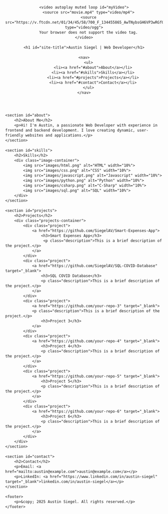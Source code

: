 <html lang="en">
<head>
    <meta charset="UTF-8">
    <meta name="viewport" content="width=device-width, initial-scale=1.0">
    <link rel="stylesheet" href="styles.css">
</head>
<body>
<header>

    <video autoplay muted loop id="myVideo">
        <source src="movie.mp4" type="video/mp4">
        <source src="https://v.ftcdn.net/01/34/45/58/700_F_134455865_AwTNybsGH6VP3wRGfQQNomkQI9xN8PP9_ST.mp4" type="video/ogg">
        Your browser does not support the video tag.
    </video>

    <h1 id="site-title">Austin Siegel | Web Developer</h1>

    <nav>
        <ul>
            <li><a href="#about">About</a></li>
            <li><a href="#skills">Skills</a></li>
            <li><a href="#projects">Projects</a></li>
            <li><a href="#contact">Contact</a></li>
        </ul>
    </nav>
</header>

    <section id="about">
        <h2>About Me</h2>
        <p>Hi! I'm Austin, a passionate Web Developer with experience in frontend and backend development. I love creating dynamic, user-friendly websites and applications.</p>
    </section>

    <section id="skills">
        <h2>Skills</h2>
        <div class="image-container">
            <img src="images/html.png" alt="HTML" width="10%">
            <img src="images/css.png" alt="CSS" width="10%">
            <img src="images/javascript.png" alt="Javascript" width="10%">
            <img src="images/python.png" alt="Python" width="10%">
            <img src="images/csharp.png" alt="C-Sharp" width="10%">
            <img src="images/sql.png" alt="SQL" width="10%">
        </div>
    </section>

    <section id="projects">
        <h2>Projects</h2>
        <div class="projects-container">
            <div class="project">
                <a href="https://github.com/SiegelAV/Smart-Expenses-App">
                    <h3>Smart Expenses App</h3>
                     <p class="description">This is a brief description of the project.</p>
                </a>
            </div>
            <div class="project">
                <a href="https://github.com/SiegelAV/SQL-COVID-Database" target="_blank">
                    <h3>SQL COVID Database</h3>
                    <p class="description">This is a brief description of the project.</p>
                </a>
            </div>
            <div class="project">
                <a href="https://github.com/your-repo-3" target="_blank">
                <p class="description">This is a brief description of the project.</p>
                    <h3>Project 3</h3>
                </a>
            </div>
            <div class="project">
                <a href="https://github.com/your-repo-4" target="_blank">
                    <h3>Project 4</h3>
                    <p class="description">This is a brief description of the project.</p>
                </a>
            </div>
            <div class="project">
                <a href="https://github.com/your-repo-5" target="_blank">
                    <h3>Project 5</h3>
                    <p class="description">This is a brief description of the project.</p>
                </a>
            </div>
            <div class="project">
                <a href="https://github.com/your-repo-6" target="_blank">
                    <h3>Project 6</h3>
                    <p class="description">This is a brief description of the project.</p>
                </a>
            </div>
        </div>
    </section>

    <section id="contact">
        <h2>Contact</h2>
        <p>Email: <a href="mailto:austin@example.com">austin@example.com</a></p>
        <p>LinkedIn: <a href="https://www.linkedin.com/in/austin-siegel" target="_blank">linkedin.com/in/austin-siegel</a></p>
    </section>

    <footer>
        <p>&copy; 2025 Austin Siegel. All rights reserved.</p>
    </footer>
</body>
</html>
